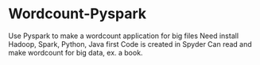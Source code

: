 # Wordcount-Pyspark
Use Pyspark to make a wordcount application for big files
Need install Hadoop, Spark, Python, Java first Code is created in Spyder 
Can read and make wordcount for big data, ex. a book.
